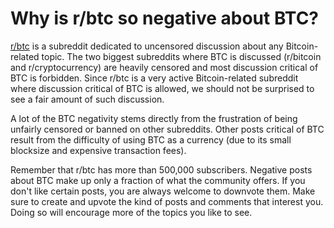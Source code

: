 # Why is r/btc so negative about BTC?

[r/btc](https://www.reddit.com/r/btc) is a subreddit dedicated to uncensored discussion about any Bitcoin-related topic. The two biggest subreddits where BTC is discussed (r/bitcoin and r/cryptocurrency) are heavily censored and most discussion critical of BTC is forbidden. Since r/btc is a very active Bitcoin-related subreddit where discussion critical of BTC is allowed, we should not be surprised to see a fair amount of such discussion.

A lot of the BTC negativity stems directly from the frustration of being unfairly censored or banned on other subreddits. Other posts critical of BTC result from the difficulty of using BTC as a currency (due to its small blocksize and expensive transaction fees). 

Remember that r/btc has more than 500,000 subscribers. Negative posts about BTC make up only a fraction of what the community offers. If you don't like certain posts, you are always welcome to downvote them. Make sure to create and upvote the kind of posts and comments that interest you. Doing so will encourage more of the topics you like to see.
